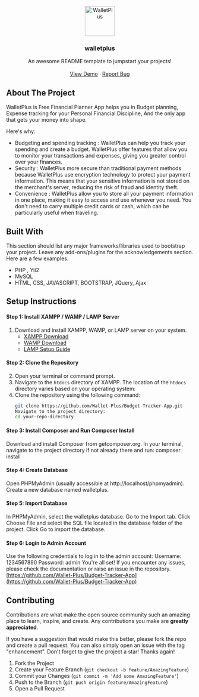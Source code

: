 <div align="center">
  <a href="https://beta.walletplus.in">
    <img src="https://walletplus.in/images/walletplus-icon.png" alt="WalletPlus" width="80" height="80">
  </a>

  <h3 align="center">walletplus</h3>

  <p align="center">
    An awesome README template to jumpstart your projects!
    <br />
    <br />
    <a href="https://beta.walletplus.in">View Demo</a>
    ·
    <a href="https://github.com/Wallet-Plus/Budget-Tracker-App/issues">Report Bug</a>
  </p>
</div>

<!-- ABOUT THE PROJECT -->
## About The Project

WalletPlus is Free Financial Planner App helps you in Budget planning, Expense tracking for your Personal Financial Discipline, And the only app that gets your money into shape.

Here's why:
* Budgeting and spending tracking : WalletPlus can help you track your spending and create a budget. WalletPlus offer features that allow you to monitor your transactions and expenses, giving you greater control over your finances.
* Security : WalletPlus more secure than traditional payment methods because WalletPlus use encryption technology to protect your payment information. This means that your sensitive information is not stored on the merchant's server, reducing the risk of fraud and identity theft.
* Convenience : WalletPlus allow you to store all your payment information in one place, making it easy to access and use whenever you need. You don't need to carry multiple credit cards or cash, which can be particularly useful when traveling.



## Built With
This section should list any major frameworks/libraries used to bootstrap your project. Leave any add-ons/plugins for the acknowledgements section. Here are a few examples.

* PHP , Yii2
* MySQL
* HTML, CSS, JAVASCRIPT, BOOTSTRAP, JQuery, Ajax

## Setup Instructions

#### Step 1: Install XAMPP / WAMP / LAMP Server
1. Download and install XAMPP, WAMP, or LAMP server on your system.
   - [XAMPP Download](https://sourceforge.net/projects/xampp/files/XAMPP%20Windows/7.4.33/xampp-windows-x64-7.4.33-0-VC15-installer.exe/download)
   - [WAMP Download](http://www.wampserver.com/en/)
   - [LAMP Setup Guide](https://www.digitalocean.com/community/tutorials/how-to-install-linux-apache-mysql-php-lamp-stack-ubuntu-20-04)

#### Step 2: Clone the Repository
2. Open your terminal or command prompt.
3. Navigate to the `htdocs` directory of XAMPP. The location of the `htdocs` directory varies based on your operating system:
4. Clone the repository using the following command:
   ```bash
   git clone https://github.com/Wallet-Plus/Budget-Tracker-App.git
   Navigate to the project directory:
   cd your-repo-directory
   
#### Step 3: Install Composer and Run Composer Install
Download and install Composer from getcomposer.org.
In your terminal, navigate to the project directory if not already there and run:
composer install

#### Step 4: Create Database
Open PHPMyAdmin (usually accessible at http://localhost/phpmyadmin).
Create a new database named walletplus.

#### Step 5: Import Database
In PHPMyAdmin, select the walletplus database.
Go to the Import tab.
Click Choose File and select the SQL file located in the database folder of the project.
Click Go to import the database.

#### Step 6: Login to Admin Account
Use the following credentials to log in to the admin account:
Username: 1234567890
Password: admin
You're all set! If you encounter any issues, please check the documentation or raise an issue in the repository. [https://github.com/Wallet-Plus/Budget-Tracker-App](https://github.com/Wallet-Plus/Budget-Tracker-App) 


<!-- CONTRIBUTING -->
## Contributing

Contributions are what make the open source community such an amazing place to learn, inspire, and create. Any contributions you make are **greatly appreciated**.

If you have a suggestion that would make this better, please fork the repo and create a pull request. You can also simply open an issue with the tag "enhancement".
Don't forget to give the project a star! Thanks again!

1. Fork the Project
2. Create your Feature Branch (`git checkout -b feature/AmazingFeature`)
3. Commit your Changes (`git commit -m 'Add some AmazingFeature'`)
4. Push to the Branch (`git push origin feature/AmazingFeature`)
5. Open a Pull Request
